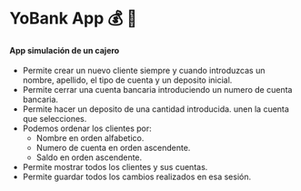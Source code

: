 # YoBank App :moneybag: :bank:
#### App simulación de un cajero 

* Permite crear un nuevo cliente siempre y cuando introduzcas un nombre, 
    apellido, el tipo de cuenta y un deposito inicial.
* Permite cerrar una cuenta bancaria introduciendo un numero de cuenta bancaria.
* Permite hacer un deposito de una cantidad introducida.
 unen la cuenta que selecciones.
* Podemos ordenar los clientes por:
    * Nombre en orden alfabetico.
    * Numero de cuenta en orden ascendente.
    * Saldo en orden ascendente.
* Permite mostrar todos los clientes y sus cuentas.
* Permite guardar todos los cambios realizados en esa sesión.
